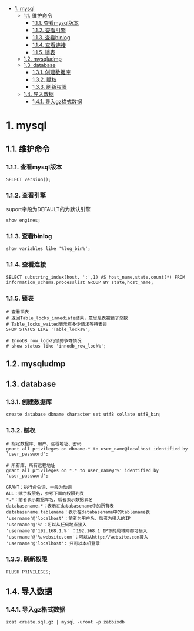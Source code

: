 <!-- TOC -->

- [1. mysql](#1-mysql)
    - [1.1. 维护命令](#11-维护命令)
        - [1.1.1. 查看mysql版本](#111-查看mysql版本)
        - [1.1.2. 查看引擎](#112-查看引擎)
        - [1.1.3. 查看binlog](#113-查看binlog)
        - [1.1.4. 查看连接](#114-查看连接)
        - [1.1.5. 锁表](#115-锁表)
    - [1.2. mysqludmp](#12-mysqludmp)
    - [1.3. database](#13-database)
        - [1.3.1. 创建数据库](#131-创建数据库)
        - [1.3.2. 赋权](#132-赋权)
        - [1.3.3. 刷新权限](#133-刷新权限)
    - [1.4. 导入数据](#14-导入数据)
        - [1.4.1. 导入gz格式数据](#141-导入gz格式数据)

<!-- /TOC -->
# 1. mysql
## 1.1. 维护命令
### 1.1.1. 查看mysql版本

    SELECT version();

### 1.1.2. 查看引擎
suport字段为DEFAULT的为默认引擎

    show engines;

### 1.1.3. 查看binlog

    show variables like '%log_bin%';

### 1.1.4. 查看连接

    SELECT substring_index(host, ':',1) AS host_name,state,count(*) FROM information_schema.processlist GROUP BY state,host_name;

### 1.1.5. 锁表

    # 查看锁表 
    # 返回Table_locks_immediate结果，意思是表被锁了总数
    # Table_locks_waited表示有多少请求等待表锁
    SHOW STATUS LIKE 'Table_locks%';

    # InnoDB_row_lock行锁的争夺情况
    # show status like 'innodb_row_lock%';

## 1.2. mysqludmp

## 1.3. database
### 1.3.1. 创建数据库

    create database dbname character set utf8 collate utf8_bin; 

### 1.3.2. 赋权

    # 指定数据库、用户、远程地址、密码
    grant all privileges on dbname.* to user_name@localhost identified by 'user_password'; 

    # 所有库、所有远程地址
    grant all privileges on *.* to user_name@'%' identified by 'user_password'; 

    GRANT：执行命令词，一般为动词
    ALL：赋予权限名，参考下面的权限列表
    *.*：前者表示数据库名，后者表示数据表名
    databasename.*：表示在databasename中的所有表
    databasename.tablename：表示在databasename中的tablename表
    'username'@'localhost'：前者为用户名，后者为接入的IP
    'username'@'%'：可以从任何地点接入
    'username'@'192.168.1.%' ：192.168.1 IP下的局域网都可接入
    'username'@'%.website.com'：可以从http://website.com接入
    'username'@'localhost': 只可以本机登录

### 1.3.3. 刷新权限

    FLUSH PRIVILEGES;

## 1.4. 导入数据
### 1.4.1. 导入gz格式数据
    zcat create.sql.gz | mysql -uroot -p zabbixdb
